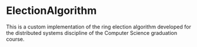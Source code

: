# ElectionAlgorithm
This is a custom implementation of the ring election algorithm developed for the distributed systems discipline of the Computer Science graduation course.
